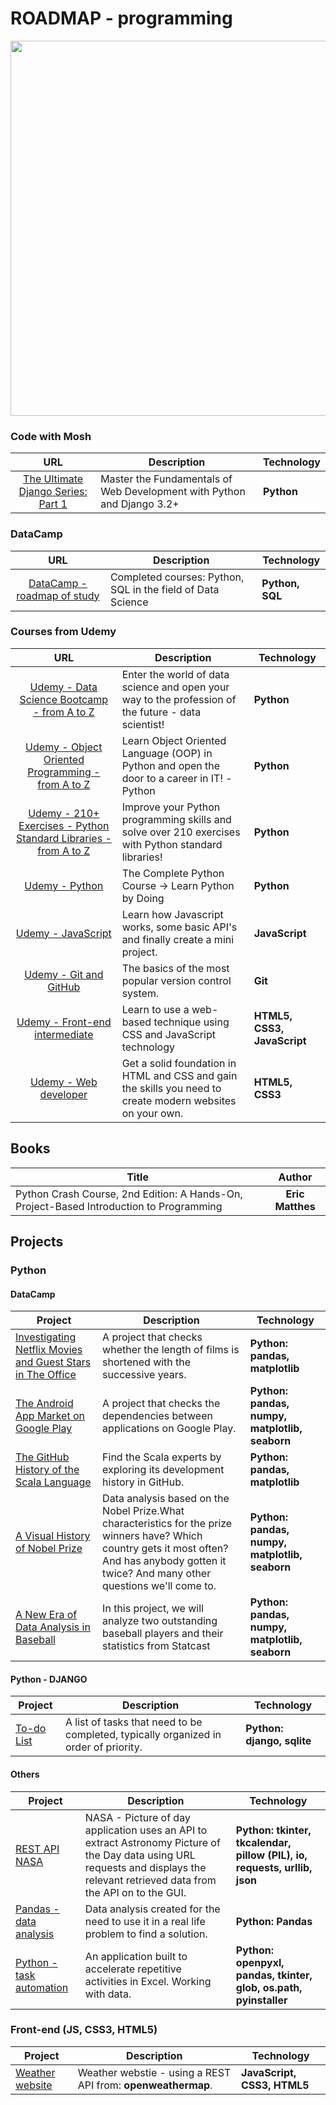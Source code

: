 # ROADMAP - programming

<p align="center"> 
<img src="https://www.techrepublic.com/a/hub/i/r/2021/02/17/3c192f18-47eb-428a-b64f-ba57fcd3c36a/resize/770x/f6331a1067a7b7fa04ef225a6493d63e/programming-coding.jpg" width="600">
</p>

### Code with Mosh

| URL | Description |Technology|
| :---: | --- | --- |
| [The Ultimate Django Series: Part 1](https://codewithmosh.com/p/the-ultimate-django-part1) | Master the Fundamentals of Web Development with Python and Django 3.2+ |**Python**|

### DataCamp

| URL | Description |Technology|
| :---: | --- | --- |
| [DataCamp - roadmap of study](https://github.com/mbarul/DataCamp-roadmap-of-learning) | Completed courses: Python, SQL in the field of Data Science |**Python, SQL**|

### Courses from Udemy

| URL | Description |Technology|
| :---: | --- | --- |
| [Udemy - Data Science Bootcamp - from A to Z](https://www.udemy.com/course/data-science-bootcamp-python/?utm_source=adwords&utm_medium=udemyads&utm_campaign=INTL-AW-PROS-TECH-Poland-DSA-WebIndex&utm_term=_._ag_100563868518_._ad_427601021502_._de_c_._dm__._pl__._ti_dsa-93451758763_._li_9067467_._pd__._&gclid=Cj0KCQjwwNWKBhDAARIsAJ8HkhcsBdrsFukEqBqRx8ngfRg9XQ4K0CtyKQNC5Zob8IsndocEk4mKyagaAq74EALw_wcB) |Enter the world of data science and open your way to the profession of the future - data scientist!  |**Python**| 
| [Udemy - Object Oriented Programming - from A to Z](https://www.udemy.com/course/programowanie-obiektowe-jezyk-python-oop-kurs/) |Learn Object Oriented Language (OOP) in Python and open the door to a career in IT! -Python |**Python**| 
| [Udemy - 210+ Exercises - Python Standard Libraries - from A to Z](https://www.udemy.com/course/exercises-python-standard-libraries/) |Improve your Python programming skills and solve over 210 exercises with Python standard libraries! |**Python**| 
| [Udemy - Python](https://www.udemy.com/course/the-complete-python-course/) | The Complete Python Course -> Learn Python by Doing |**Python**| 
| [Udemy - JavaScript](https://www.udemy.com/course/javascript-essentials/) | Learn how Javascript works, some basic API's and finally create a mini project. |**JavaScript**| 
| [Udemy - Git and GitHub](https://www.udemy.com/course/kurs-git-i-github-od-podstaw/) | The basics of the most popular version control system. |**Git**|
| [Udemy - Front-end intermediate](https://www.udemy.com/course/front-end-zaawansowany/) | Learn to use a web-based technique using CSS and JavaScript technology |**HTML5, CSS3, JavaScript**|
| [Udemy - Web developer](https://www.udemy.com/course/kurs-web-developer-od-podstaw-w-15-dni/) | Get a solid foundation in HTML and CSS and gain the skills you need to create modern websites on your own. |**HTML5, CSS3**|

## Books
| Title | Author |
| --- | :---: |
| Python Crash Course, 2nd Edition: A Hands-On, Project-Based Introduction to Programming | **Eric Matthes** |


## Projects
### Python
#### DataCamp
| Project | Description |Technology|
| --- | --- | --- |
|[Investigating Netflix Movies and Guest Stars in The Office](https://github.com/mbarul/Data-Camp---roadmap-of-learning/blob/master/projects/python/Investigating%20Netflix%20Movies%20and%20Guest%20Stars%20in%20The%20Office/Investigating%20Netflix%20Movies%20and%20Guest%20Stars%20in%20The%20Office.ipynb)|A project that checks whether the length of films is shortened with the successive years.|**Python: pandas, matplotlib**|
| [The Android App Market on Google Play](https://github.com/mbarul/Data-Camp---roadmap-of-learning/blob/master/projects/python/The%20Android%20App%20Market%20on%20Google%20Play/The%20Android%20App%20Market%20on%20Google%20Play.ipynb) | A project that checks the dependencies between applications on Google Play. | **Python: pandas, numpy, matplotlib, seaborn** |
| [The GitHub History of the Scala Language](https://github.com/mbarul/Data-Camp---roadmap-of-learning/blob/master/projects/python/The%20GitHub%20History%20of%20the%20Scala%20Language/The%20GitHub%20History%20of%20the%20Scala%20Language.ipynb) | Find the Scala experts by exploring its development history in GitHub. |**Python: pandas, matplotlib** |
|[A Visual History of Nobel Prize](https://github.com/mbarul/Data-Camp---roadmap-of-learning/blob/master/projects/python/A%20Visual%20History%20of%20Nobel%20Prize%20Winners/A%20Visual%20History%20of%20Nobel%20Prize%20Winners.ipynb)|Data analysis based on the Nobel Prize.What characteristics for the prize winners have? Which country gets it most often? And has anybody gotten it twice? And many other questions we'll come to.|**Python: pandas, numpy, matplotlib, seaborn**|
|[A New Era of Data Analysis in Baseball](https://github.com/mbarul/Data-Camp---roadmap-of-learning/blob/master/projects/python/A%20New%20Era%20of%20Data%20Analysis%20in%20Baseball/A%20New%20Era%20of%20Data%20Analysis%20in%20Baseball.ipynb)|In this project, we will analyze two outstanding baseball players and their statistics from Statcast|**Python: pandas, numpy, matplotlib, seaborn**|

#### Python - DJANGO
| Project | Description |Technology|
| --- | --- | --- |
|[To-do List](https://tsktskapp.herokuapp.com/)| A list of tasks that need to be completed, typically organized in order of priority. | **Python: django, sqlite**|

#### Others
| Project | Description |Technology|
| --- | --- | --- |
|[REST API NASA](https://github.com/mbarul/GUI-NASA-REST-API)|NASA - Picture of day application uses an API to extract Astronomy Picture of the Day data using URL requests and displays the relevant retrieved data from the API on to the GUI.|**Python: tkinter, tkcalendar, pillow (PIL), io, requests, urllib, json**|
|[Pandas - data analysis](https://github.com/mbarul/pandas_data_analysis)|Data analysis created for the need to use it in a real life problem to find a solution.|**Python: Pandas**|
|[Python - task automation](https://github.com/mbarul/Python-task-automation-excel)|An application built to accelerate repetitive activities in Excel. Working with data.|**Python: openpyxl, pandas, tkinter, glob, os.path, pyinstaller**|

### Front-end (JS, CSS3, HTML5)
| Project | Description |Technology|
| --- | --- | --- |
| [Weather website](https://lucid-brattain-3c17eb.netlify.app/)|Weather webstie - using a REST API from: **openweathermap**.|**JavaScript, CSS3, HTML5**|
